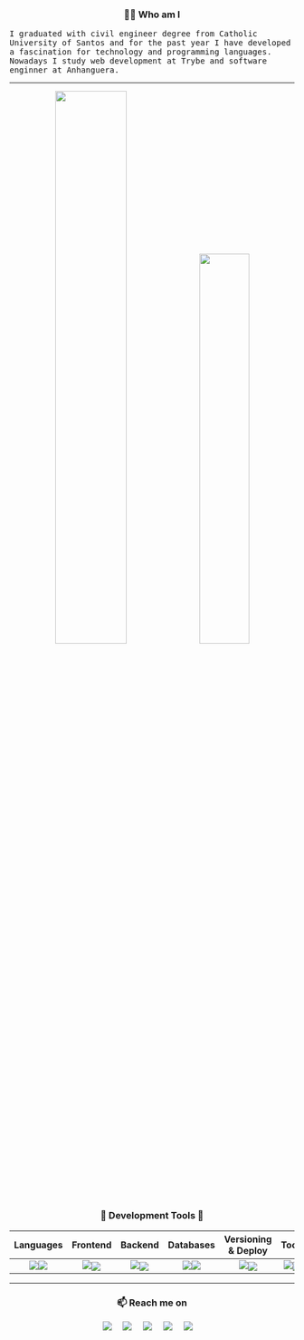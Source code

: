 <h3 align="center">👨‍💻 Who am I</h3>
<p align="left">
  <samp>I graduated with civil engineer degree from Catholic University of Santos and for the past year I have developed a fascination for technology and programming languages. Nowadays I study web development at Trybe and software enginner at Anhanguera.</samp>
</p>

<hr />

<!-- PROGRAMMING LANGUAGES -->
<p align="center">
  <img width="50%" src="https://github-readme-stats.vercel.app/api?username=Vincenzofdg&theme=blue-green" />
  <img width="42%" src="https://github-readme-stats.vercel.app/api/top-langs/?username=Vincenzofdg&layout=compact&count_private=true&theme=blue-green"/>
</p>

<div align="center">
    <h3 align="center">🔭 Development Tools 💬 </h3>
    
|   Languages  |    Frontend    |    Backend    |  Databases   |  Versioning & Deploy  |    Tools    |
|    :---:     |     :---:      |     :---:     |    :---:     |        :---:          |    :---:    |
| <img src="https://skillicons.dev/icons?i=js,py" /><img src="https://skillicons.dev/icons?i=java,cs" />  | <img src="https://skillicons.dev/icons?i=html,css,bootstrap" /><img align="center" src="https://skillicons.dev/icons?i=jest,react,redux" /> | <img src="https://skillicons.dev/icons?i=nodejs,express" /><img align="center" src="https://skillicons.dev/icons?i=ts" /> | <img src="https://skillicons.dev/icons?i=mysql" /><img src="https://skillicons.dev/icons?i=mongodb" /> | <img src="https://skillicons.dev/icons?i=docker,heroku" /><img align="center" src="https://skillicons.dev/icons?i=git" /> | <img src="https://skillicons.dev/icons?i=vscode,visualstudio,atom,eclipse" /><img align="center" src="https://skillicons.dev/icons?i=linux,bash,figma" /> |

</div>

<hr />

<!-- CONTACT -->
<h3  align="center">📫 Reach me on</h3>
<p align="center">
  <a target="_blank" href="https://www.linkedin.com/in/vincenzo-f-di-giacomo-107347223/"><img src="https://img.shields.io/badge/linkedin-%230077B5.svg?&style=for-the-badge&logo=linkedin&logoColor=white" /></a>&nbsp;&nbsp;&nbsp;&nbsp;
  <a target="_blank" href="https://t.me/vincenzofdg"><img src="https://img.shields.io/badge/Telegram-2CA5E0?style=for-the-badge&logo=telegram&logoColor=white" /></a>&nbsp;&nbsp;&nbsp;&nbsp;
  <a target="_blank" href="https://discordapp.com/users/630898609755258891"><img src="https://img.shields.io/badge/Discord-7289DA?style=for-the-badge&logo=discord&logoColor=white" /></a>&nbsp;&nbsp;&nbsp;&nbsp;
  <a target="_blank" href="https://steamcommunity.com/id/vfdgiacomo"><img src="https://img.shields.io/badge/Steam-000000?style=for-the-badge&logo=steam&logoColor=white" /></a>&nbsp;&nbsp;&nbsp;&nbsp;
  <a href="mailto:vfdgiacomo@gmail.com?subject=Hello%20Vincenzo,%20From%20Github"><img src="https://img.shields.io/badge/Gmail-D14836?style=for-the-badge&logo=gmail&logoColor=white" /></a>&nbsp;&nbsp;&nbsp;&nbsp;
</p>

<!-- ![Snake animation](https://github.com/Vincenzofdg/Vincenzofdg/blob/output/github-contribution-grid-snake.svg) -->

<!-- Source ==> https://dev.to/envoy_/150-badges-for-github-pnk -->
